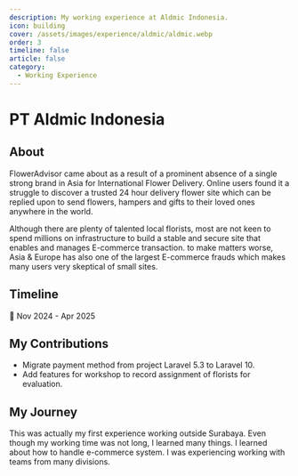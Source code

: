 ```yaml
---
description: My working experience at Aldmic Indonesia.
icon: building
cover: /assets/images/experience/aldmic/aldmic.webp
order: 3
timeline: false
article: false
category:
  - Working Experience
---
```


# PT Aldmic Indonesia

## About

FlowerAdvisor came about as a result of a prominent absence of a single strong brand in Asia for International Flower Delivery. Online users found it a struggle to discover a trusted 24 hour delivery flower site which can be replied upon to send flowers, hampers and gifts to their loved ones anywhere in the world.

Although there are plenty of talented local florists, most are not keen to spend millions on infrastructure to build a stable and secure site that enables and manages E-commerce transaction. to make matters worse, Asia & Europe has also one of the largest E-commerce frauds which makes many users very skeptical of small sites.

## Timeline

:calendar: Nov 2024 - Apr 2025

## My Contributions

- Migrate payment method from project Laravel 5.3 to Laravel 10.
- Add features for workshop to record assignment of florists for evaluation.

## My Journey

This was actually my first experience working outside Surabaya. Even though my working time was not long, I learned many things. I learned about how to handle e-commerce system. I was experiencing working with teams from many divisions.